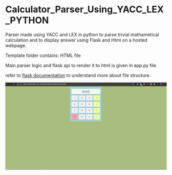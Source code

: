 # Calculator_Parser_Using_YACC_LEX_PYTHON
Parser made using YACC and LEX in python to parse trivial mathametical calculation and to display answer using Flask and Html on a hosted webpage.

Template folder contains:
        HTML file 

Main parser logic and flask api to render it to html is given in app.py file

refer to [flask documentation](https://flask.palletsprojects.com/en/2.0.x/) to understand more about file structure.

![](https://github.com/Divam-bot/Calculator_Parser_Using_YACC_LEX_PYTHON/blob/main/Screenshot%20(193).png)
